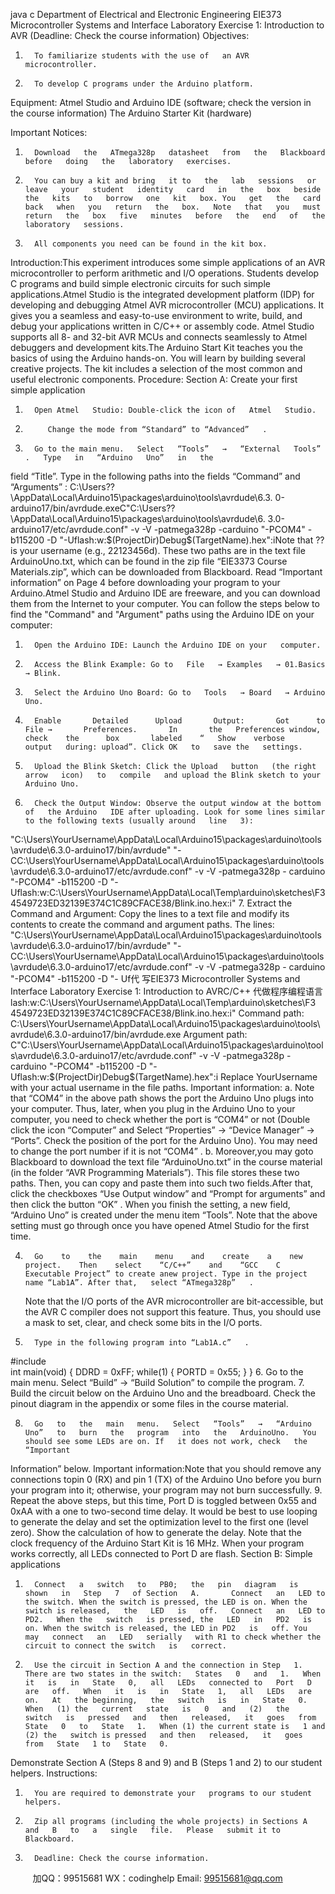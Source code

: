 java c
Department   of   Electrical   and   Electronic   Engineering
EIE373 Microcontroller Systems and Interface
Laboratory Exercise   1: Introduction to AVR
(Deadline: Check the course information)
Objectives:
1.       To familiarize students with the use of   an AVR   microcontroller.
2.       To develop C programs under the Arduino platform.
Equipment:
Atmel   Studio and Arduino IDE (software; check the version in the course   information)   The Arduino   Starter Kit (hardware)
   
Important Notices:
1.       Download   the   ATmega328p   datasheet   from   the   Blackboard   before   doing   the   laboratory   exercises.
2.       You can buy a kit and bring   it to   the   lab   sessions   or   leave   your   student   identity   card   in   the   box   beside   the   kits   to   borrow   one   kit   box. You   get   the   card back   when   you   return   the   box.   Note   that   you   must   return   the   box   five   minutes   before   the   end   of   the   laboratory   sessions.
3.       All components you need can be found in the kit box.
Introduction:This   experiment   introduces   some   simple   applications   of an   AVR   microcontroller   to perform   arithmetic and I/O operations.   Students develop C   programs and   build simple electronic circuits   for such simple   applications.Atmel   Studio   is   the   integrated   development   platform   (IDP)   for   developing   and   debugging   Atmel   AVR   microcontroller   (MCU)   applications.   It   gives   you   a   seamless   and   easy-to-use   environment to write, build,   and debug your   applications   written   in   C/C++   or   assembly   code.   Atmel    Studio    supports    all    8-    and    32-bit    AVR    MCUs    and    connects    seamlessly    to    Atmel   debuggers and development kits.The Arduino Start Kit teaches you the basics of   using the Arduino hands-on. You will learn by   building several creative projects. The kit includes a   selection   of   the most   common   and useful   electronic components.
Procedure:
Section   A: Create   your   first   simple   application
1.       Open Atmel   Studio: Double-click the icon of   Atmel   Studio.
2.          Change the mode from “Standard” to “Advanced”   .                                                                                     
   
3.       Go to the main menu.   Select   “Tools”   →   “External   Tools”   .   Type   in   “Arduino   Uno”   in   the
field “Title”. Type in the following paths into the fields   “Command”   and   “Arguments”   :
C:\Users\??\AppData\Local\Arduino15\packages\arduino\tools\avrdude\6.3.
0-arduino17/bin/avrdude.exeC"C:\Users\??\AppData\Local\Arduino15\packages\arduino\tools\avrdude\6.   3.0-arduino17/etc/avrdude.conf"   -v -V   -patmega328p   -carduino "-PCOM4"   -   b115200   -D "-Uflash:w:$(ProjectDir)Debug\$(TargetName).hex":iNote    that      ?? is    your    username    (e.g.,    22123456d).      These    two    paths      are      in      the      text      file   ArduinoUno.txt, which can be found in the zip file “EIE3373   Course Materials.zip”, which can   be      downloaded      from      Blackboard.      Read      “Important      information”      on      Page      4      before   downloading your program to your Arduino.Atmel   Studio and Arduino IDE are freeware, and you   can   download them   from the   Internet   to   your computer. You can follow the steps below to find the "Command"   and   "Argument" paths   using the Arduino IDE on your computer:
1.       Open the Arduino IDE: Launch the Arduino IDE on your   computer.
2.       Access the Blink Example: Go to   File   → Examples   → 01.Basics   → Blink.
3.       Select the Arduino Uno Board: Go to   Tools   → Board   → Arduino Uno.
4.       Enable       Detailed      Upload       Output:       Got      to       File →       Preferences.       In       the   Preferences window,      check    the      box       labeled    “   Show    verbose    output   during: upload”. Click OK   to   save the   settings.
5.       Upload the Blink Sketch: Click the Upload   button   (the right   arrow   icon)   to   compile   and upload the Blink sketch to your   Arduino Uno.
6.       Check the Output Window: Observe the output window at the bottom of   the Arduino   IDE after uploading. Look for some lines similar to the following texts (usually around   line   3):
"C:\Users\YourUsername\AppData\Local\Arduino15\packages\arduino\tools   \avrdude\6.3.0-arduino17/bin/avrdude" "-
CC:\Users\YourUsername\AppData\Local\Arduino15\packages\arduino\tools
\avrdude\6.3.0-arduino17/etc/avrdude.conf" -v -V -patmega328p   -   carduino   "-PCOM4"   -b115200   -D   "-
Uflash:w:C:\Users\YourUsername\AppData\Local\Temp\arduino\sketches\F3   4549723ED32139E374C1C89CFACE38/Blink.ino.hex:i"
7.       Extract the Command and Argument: Copy the lines to   a   text   file   and   modify   its
contents to create the command and argument paths.   The lines:
"C:\Users\YourUsername\AppData\Local\Arduino15\packages\arduino\tools   \avrdude\6.3.0-arduino17/bin/avrdude" "-
CC:\Users\YourUsername\AppData\Local\Arduino15\packages\arduino\tools   \avrdude\6.3.0-arduino17/etc/avrdude.conf" -v -V -patmega328p   -
carduino   "-PCOM4"   -b115200   -D   "-
Uf代 写EIE373 Microcontroller Systems and Interface Laboratory Exercise 1: Introduction to AVRC/C++
代做程序编程语言lash:w:C:\Users\YourUsername\AppData\Local\Temp\arduino\sketches\F3   4549723ED32139E374C1C89CFACE38/Blink.ino.hex:i"
Command path:
C:\Users\YourUsername\AppData\Local\Arduino15\packages\arduino\tools\   avrdude\6.3.0-arduino17/bin/avrdude.exe
Argument path:
C"C:\Users\YourUsername\AppData\Local\Arduino15\packages\arduino\tool   s\avrdude\6.3.0-arduino17/etc/avrdude.conf" -v -V -patmega328p   -
carduino   "-PCOM4"   -b115200   -D   "-
Uflash:w:$(ProjectDir)Debug\$(TargetName).hex":i
Replace YourUsername   with your actual username in the file paths.
Important   information:
a.       Note that   “COM4”   in the above path   shows   the   port   the   Arduino   Uno   plugs   into   your computer. Thus, later, when   you   plug   in   the   Arduino   Uno   to   your   computer,   you   need to   check   whether   the   port   is   “COM4”   or   not   (Double   click   the   icon   “Computer”   and   Select “Properties” → “Device Manager”   → “Ports”. Check the position of   the port for   the Arduino Uno). You may need to change the port number if   it is not “COM4”   .
b.       Moreover,you may goto Blackboard to download the text file “ArduinoUno.txt” in the   course   material   (in   the   folder   “AVR   Programming   Materials”).   This   file   stores   these   two paths. Then, you can copy and paste them into   such two   fields.After   that,   click   the   checkboxes   “Use   Output   window”   and   “Prompt   for   arguments”   and   then   click   the   button   “OK”   .   When   you   finish   the   setting,   a   new   field,   “Arduino   Uno”   is   created under the menu item “Tools”.   Note that the above setting must go through once you   have opened Atmel   Studio for the first time.
   
4.       Go    to    the    main    menu    and    create    a    new    project.    Then    select    “C/C++”    and    “GCC    C   Executable Project” to create anew project. Type in the project name “Lab1A”. After that,   select “ATmega328p”   .
   Note   that   the   I/O   ports   of the   AVR   microcontroller   are   bit-accessible,   but   the   AVR   C   compiler does not support this feature. Thus, you should use a mask to set, clear, and check   some bits in the I/O ports.
   
5.       Type in the following program into “Lab1A.c”   .
#include   
int   main(void)   {
DDRD   =   0xFF;   while(1)
{
PORTD   =   0x55;   }
}
6.       Go to the main menu.   Select “Build” → “Build   Solution” to   compile the program.
7.       Build the circuit below on the Arduino Uno and the breadboard. Check the pinout diagram   in the appendix or some files   in   the   course material.

8.       Go   to   the   main   menu.   Select   “Tools”   →   “Arduino   Uno”   to   burn   the   program   into   the   ArduinoUno.   You should see some LEDs are on. If   it does not work, check   the   “Important
Information” below.
Important   information:Note that you should remove any connections topin 0 (RX) and pin   1 (TX) of   the Arduino Uno    before    you    burn    your    program    into    it;      otherwise,    your      program      may      not      burn successfully.
9.       Repeat the above steps, but this time, Port D is toggled between 0x55 and 0xAA with a one   to two-second time delay. It would be best to use looping   to   generate   the   delay   and   set   the   optimization level to the first one (level zero). Show the   calculation   of   how to   generate the   delay.   Note   that   the   clock   frequency   of   the   Arduino   Start   Kit   is    16   MHz.   When   your   program works correctly, all LEDs connected to Port D   are   flash.
Section B: Simple applications
1.       Connect   a   switch   to   PB0;   the   pin   diagram   is   shown   in   Step   7   of Section   A.       Connect   an   LED to the switch. When the switch is pressed, the LED is on. When the switch is released,   the   LED   is   off.   Connect   an   LED to   PD2.   When the   switch   is pressed, the   LED   in   PD2   is   on. When the switch is released, the LED in PD2   is   off. You   may   connect   an   LED   serially   with R1 to check whether the circuit to connect the switch   is   correct.
2.       Use the circuit in Section A and the connection in Step   1. There are two states in the switch:   States   0   and   1.   When   it   is   in   State   0,   all   LEDs   connected to   Port   D   are   off.   When   it   is   in   State   1,   all   LEDs   are   on.   At   the beginning,   the   switch   is   in   State   0.   When   (1) the   current   state   is   0   and   (2)   the   switch   is   pressed   and   then   released,   it   goes   from   State   0   to   State   1.   When (1) the current state is   1 and (2) the   switch is pressed   and then   released,   it   goes   from   State   1 to   State   0.
Demonstrate   Section   A   (Steps   8 and   9) and   B   (Steps   1 and   2) to   our   student   helpers.
Instructions:
1.       You are required to demonstrate your   programs to our student helpers.
2.       Zip all programs (including the whole projects) in Sections A   and   B   to   a   single   file.   Please   submit it to Blackboard.
3.       Deadline: Check the course information.



         
加QQ：99515681  WX：codinghelp  Email: 99515681@qq.com
